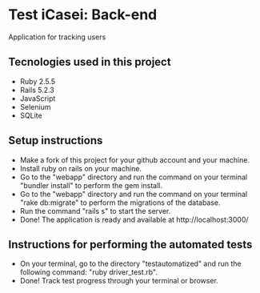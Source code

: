 # Test iCasei: Back-end
Application for tracking users

## Tecnologies used in this project
- Ruby 2.5.5
- Rails 5.2.3
- JavaScript
- Selenium
- SQLite

## Setup instructions
- Make a fork of this project for your github account and your machine.
- Install ruby ​​on rails on your machine.
- Go to the "webapp" directory and run the command on your terminal "bundler install" 
to perform the gem install.
- Go to the "webapp" directory and run the command on your terminal
"rake db:migrate" to perform the migrations of the database.
- Run the command "rails s" to start the server.
- Done! The application is ready and available at http://localhost:3000/

## Instructions for performing the automated tests 
- On your terminal, go to the directory "testautomatized" and run the following command:
"ruby driver_test.rb".
- Done! Track test progress through your terminal or browser.


